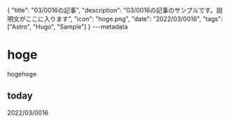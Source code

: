 {
  "title": "03/0016の記事",
  "description": "03/0016の記事のサンプルです。説明文がここに入ります",
  "icon": "hoge.png",
  "date": "2022/03/0016",
  "tags": ["Astro", "Hugo", "Sample"]
}
---metadata

# hoge
hogehoge

## today
2022/03/0016